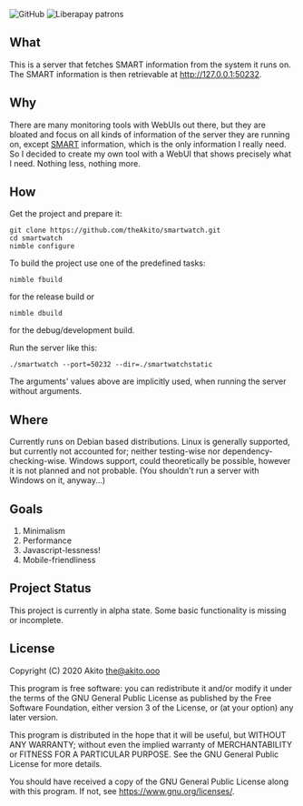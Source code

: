 ![GitHub](https://img.shields.io/badge/license-GPL--3.0-informational?style=plastic)
![Liberapay patrons](https://img.shields.io/liberapay/patrons/Akito?style=plastic)

## What
This is a server that fetches SMART information from the system it runs on. The SMART information is then retrievable at http://127.0.0.1:50232.

## Why
There are many monitoring tools with WebUIs out there, but they are bloated and focus on all kinds of information of the server they are running on, except [SMART](https://en.wikipedia.org/wiki/S.M.A.R.T.) information, which is the only information I really need.
So I decided to create my own tool with a WebUI that shows precisely what I need. Nothing less, nothing more.

## How
Get the project and prepare it:
```
git clone https://github.com/theAkito/smartwatch.git
cd smartwatch
nimble configure
```
To build the project use one of the predefined tasks:
```
nimble fbuild
```
for the release build or
```
nimble dbuild
```
for the debug/development build.

Run the server like this:
```
./smartwatch --port=50232 --dir=./smartwatchstatic
```
The arguments' values above are implicitly used, when running the server without arguments.

## Where
Currently runs on Debian based distributions. Linux is generally supported, but currently not accounted for; neither testing-wise nor dependency-checking-wise.
Windows support, could theoretically be possible, however it is not planned and not probable.
(You shouldn't run a server with Windows on it, anyway...)

## Goals
1. Minimalism
2. Performance
3. Javascript-lessness!
4. Mobile-friendliness

## Project Status
This project is currently in alpha state. Some basic functionality is missing or incomplete.

## License
Copyright (C) 2020  Akito <the@akito.ooo>

This program is free software: you can redistribute it and/or modify
it under the terms of the GNU General Public License as published by
the Free Software Foundation, either version 3 of the License, or
(at your option) any later version.

This program is distributed in the hope that it will be useful,
but WITHOUT ANY WARRANTY; without even the implied warranty of
MERCHANTABILITY or FITNESS FOR A PARTICULAR PURPOSE.  See the
GNU General Public License for more details.

You should have received a copy of the GNU General Public License
along with this program.  If not, see <https://www.gnu.org/licenses/>.